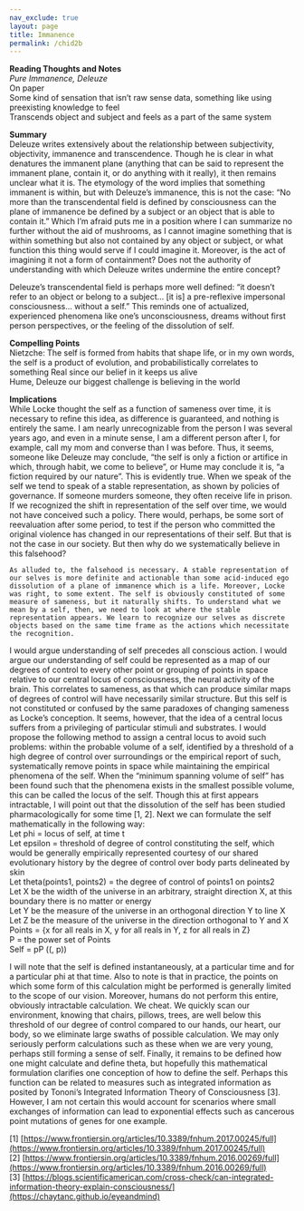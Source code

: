 ```yaml
---      
nav_exclude: true      
layout: page      
title: Immanence  
permalink: /chid2b      
---      
```

**Reading Thoughts and Notes**  
*Pure Immanence, Deleuze*  
On paper  
Some kind of sensation that isn’t raw sense data, something like using preexisting knowledge to feel  
Transcends object and subject and feels as a part of the same system  
  
**Summary**  
Deleuze writes extensively about the relationship between subjectivity, objectivity, immanence and transcendence. Though he is clear in what denatures the immanent plane (anything that can be said to represent the immanent plane, contain it, or do anything with it really), it then remains unclear what it is. The etymology of the word implies that something immanent is within, but with Deleuze’s immanence, this is not the case: “No more than the transcendental field is defined by consciousness can the plane of immanence be defined by a subject or an object that is able to contain it.” Which I’m afraid puts me in a position where I can summarize no further without the aid of mushrooms, as I cannot imagine something that is within something but also not contained by any object or subject, or what function this thing would serve if I could imagine it. Moreover, is the act of imagining it not a form of containment? Does not the authority of understanding with which Deleuze writes undermine the entire concept?  
  
Deleuze’s transcendental field is perhaps more well defined: “it doesn’t refer to an object or belong to a subject… [it is] a pre-reflexive impersonal consciousness… without a self.” This reminds one of actualized, experienced phenomena like one’s unconsciousness, dreams without first person perspectives, or the feeling of the dissolution of self.  
  
**Compelling Points**  
Nietzche: The self is formed from habits that shape life, or in my own words, the self is a product of evolution, and probabilistically correlates to something Real since our belief in it keeps us alive  
Hume, Deleuze our biggest challenge is believing in the world  
  
**Implications**  
While Locke thought the self as a function of sameness over time, it is necessary to refine this idea, as difference is guaranteed, and nothing is entirely the same. I am nearly unrecognizable from the person I was several years ago, and even in a minute sense, I am a different person after I, for example, call my mom and converse than I was before. Thus, it seems, someone like Deleuze may conclude, “the self is only a fiction or artifice in which, through habit, we come to believe”, or Hume may conclude it is, “a fiction required by our nature”. This is evidently true. When we speak of the self we tend to speak of a stable representation, as shown by policies of governance. If someone murders someone, they often receive life in prison. If we recognized the shift in representation of the self over time, we would not have conceived such a policy. There would, perhaps, be some sort of reevaluation after some period, to test if the person who committed the original violence has changed in our representations of their self. But that is not the case in our society. But then why do we systematically believe in this falsehood?  
  
    As alluded to, the falsehood is necessary. A stable representation of our selves is more definite and actionable than some acid-induced ego dissolution of a plane of immanence which is a life. Moreover, Locke was right, to some extent. The self is obviously constituted of some measure of sameness, but it naturally shifts. To understand what we mean by a self, then, we need to look at where the stable representation appears. We learn to recognize our selves as discrete objects based on the same time frame as the actions which necessitate the recognition.   
  
I would argue understanding of self precedes all conscious action. I would argue our understanding of self could be represented as a map of our degrees of control to every other point or grouping of points in space relative to our central locus of consciousness, the neural activity of the brain. This correlates to sameness, as that which can produce similar maps of degrees of control will have necessarily similar structure. But this self is not constituted or confused by the same paradoxes of changing sameness as Locke’s conception. It seems, however, that the idea of a central locus suffers from a privileging of particular stimuli and substrates. I would propose the following method to assign a central locus to avoid such problems: within the probable volume of a self, identified by a threshold of a high degree of control over surroundings or the empirical report of such, systematically remove points in space while maintaining the empirical phenomena of the self. When the “minimum spanning volume of self” has been found such that the phenomena exists in the smallest possible volume, this can be called the locus of the self. Though this at first appears intractable, I will point out that the dissolution of the self has been studied pharmacologically for some time [1, 2]. Next we can formulate the self mathematically in the following way:  
Let phi = locus of self, at time t  
Let epsilon = threshold of degree of control constituting the self, which would be generally empirically represented courtesy of our shared evolutionary history by the degree of control over body parts delineated by skin  
Let theta(points1, points2) = the degree of control of points1 on points2  
Let X be the width of the universe in an arbitrary, straight direction X, at this boundary there is no matter or energy  
Let Y be the measure of the universe in an orthogonal direction Y to line X  
Let Z be the measure of the universe in the direction orthogonal to Y and X  
Points = {x for all reals in X, y for all reals in Y, z for all reals in Z}  
P = the power set of Points  
Self = pP ((, p))  
  
I will note that the self is defined instantaneously, at a particular time and for a particular phi at that time. Also to note is that in practice, the points on which some form of this calculation might be performed is generally limited to the scope of our vision. Moreover, humans do not perform this entire, obviously intractable calculation. We cheat. We quickly scan our environment, knowing that chairs, pillows, trees, are well below this threshold of our degree of control compared to our hands, our heart, our body, so we eliminate large swaths of possible calculation. We may only seriously perform calculations such as these when we are very young, perhaps still forming a sense of self. Finally, it remains to be defined how one might calculate and define theta, but hopefully this mathematical formulation clarifies one conception of how to define the self. Perhaps this function can be related to measures such as integrated information as posited by Tononi’s Integrated Information Theory of Consciousness [3]. However, I am not certain this would account for scenarios where small exchanges of information can lead to exponential effects such as cancerous point mutations of genes for one example.  
  
[1] [https://www.frontiersin.org/articles/10.3389/fnhum.2017.00245/full](https://www.frontiersin.org/articles/10.3389/fnhum.2017.00245/full)  
[2] [https://www.frontiersin.org/articles/10.3389/fnhum.2016.00269/full](https://www.frontiersin.org/articles/10.3389/fnhum.2016.00269/full)  
[3] [https://blogs.scientificamerican.com/cross-check/can-integrated-information-theory-explain-consciousness/](https://chaytanc.github.io/eyeandmind)   
  